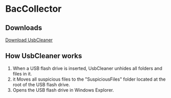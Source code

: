 # BacCollector

## Downloads

[Download UsbCleaner](https://github.com/romoez/UsbCleaner/releases)

## How UsbCleaner works

1) When a USB flash drive is inserted, UsbCleaner unhides all folders and files in it.
2) it Moves all suspicious files to the "SuspiciousFiles" folder located at the root of the USB flash drive.
3) Opens the USB flash drive in Windows Explorer.
